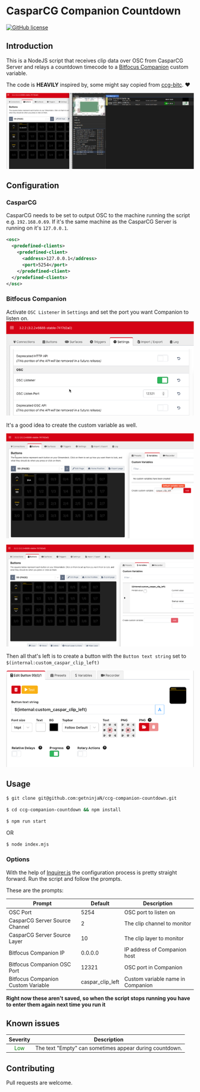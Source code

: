 # CasparCG Companion Countdown

[![GitHub license](https://img.shields.io/badge/license-ISC-blue.svg?style=flat-square)](https://raw.githubusercontent.com/getninjan/ccg-companion-countdown/main/LICENSE)

## Introduction
This is a NodeJS script that receives clip data over OSC from CasparCG Server and relays a countdown timecode to a [Bitfocus Companion](https://bitfocus.io/companion) custom variable.

The code is **HEAVILY** inspired by, some might say copied from [ccg-bitc](https://github.com/GuildTV/ccg-bitc). :heart:

![](docs/screenshot.png)

## Configuration
### CasparCG
CasparCG needs to be set to output OSC to the machine running the script e.g. `192.168.0.69`. If it's the same machine as the CasparCG Server is running on it's `127.0.0.1`.

```xml
<osc>
  <predefined-clients>
    <predefined-client>
      <address>127.0.0.1</address>
      <port>5254</port>
    </predefined-client>
  </predefined-clients>
</osc>
```

### Bitfocus Companion
Activate `OSC Listener` in `Settings` and set the port you want Companion to listen on.
![](docs/companion-osc.png)

It's a good idea to create the custom variable as well.

![](docs/companion-variable-1.png)

![](docs/companion-variable-2.png)

Then all that's left is to create a button with the `Button text string` set to `$(internal:custom_caspar_clip_left)`

![](docs/companion-button.png)


## Usage
```bash
$ git clone git@github.com:getninjaN/ccg-companion-countdown.git
```
```bash
$ cd ccg-companion-countdown && npm install
```
```bash
$ npm run start
```
OR
```bash
$ node index.mjs
```

### Options
With the help of [Inquirer.js](https://github.com/SBoudrias/Inquirer.js) the configuration process is pretty straight forward. Run the script and follow the prompts.

These are the prompts:

| Prompt | Default | Description |
|-|-|-|
| OSC Port | 5254 | OSC port to listen on |
| CasparCG Server Source Channel | 2 | The clip channel to monitor |
| CasparCG Server Source Layer | 10 | The clip layer to monitor |
| Bitfocus Companion IP | 0.0.0.0 | IP address of Companion host |
| Bitfocus Companion OSC Port | 12321 | OSC port in Companion |
| Bitfocus Companion Custom Variable | caspar_clip_left | Custom variable name in Companion |

**Right now these aren't saved, so when the script stops running you have to enter them again next time you run it**

## Known issues
| Severity | Description |
|:-:|-|
| <span style="color: green;">Low</span> | The text "Empty" can sometimes appear during countdown. |

## Contributing
Pull requests are welcome.